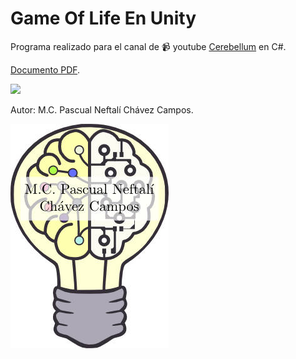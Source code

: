 # Game Of Life En Unity
Programa realizado para el canal de  :video_camera: youtube [Cerebellum](https://youtu.be/qY5ukpjhsGc)
 en C#.
 
[Documento PDF](GameOfLife.pdf).

![](https://github.com/Cerebellum-ITM/ProgramaCambio/blob/master/PDfimage.jpg)


Autor: M.C. Pascual Neftalí Chávez Campos.

![](https://github.com/Cerebellum-ITM/ProgramaCambio/blob/master/Cere60PCC.jpg)




